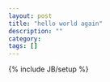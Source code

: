```yaml
---
layout: post
title: "hello world again"
description: ""
category: 
tags: []
---
```

{% include JB/setup %}
